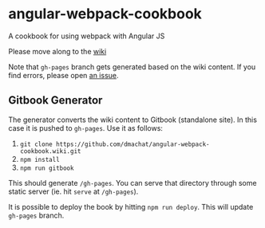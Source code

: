 # angular-webpack-cookbook
A cookbook for using webpack with Angular JS

Please move along to the [wiki](https://github.com/dmachat/angular-webpack-cookbook/wiki)

Note that `gh-pages` branch gets generated based on the wiki content. If you find errors, please open [an issue](https://github.com/dmachat/angular-webpack-cookbook/issues/new).

## Gitbook Generator

The generator converts the wiki content to Gitbook (standalone site). In this case it is pushed to `gh-pages`. Use it as follows:

1. `git clone https://github.com/dmachat/angular-webpack-cookbook.wiki.git`
2. `npm install`
3. `npm run gitbook`

This should generate `/gh-pages`. You can serve that directory through some static server (ie. hit `serve` at `/gh-pages`).

It is possible to deploy the book by hitting `npm run deploy`. This will update `gh-pages` branch.

